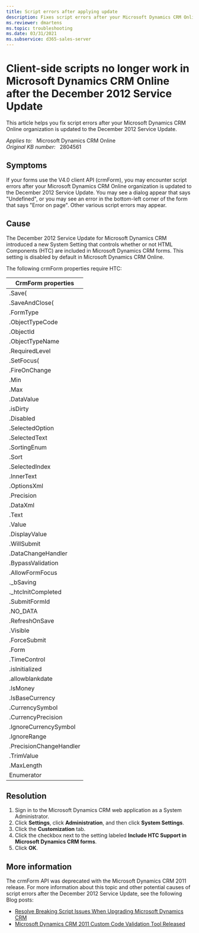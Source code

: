 ```yaml
---
title: Script errors after applying update
description: Fixes script errors after your Microsoft Dynamics CRM Online organization is updated to the December 2012 Service Update.
ms.reviewer: dmartens
ms.topic: troubleshooting
ms.date: 03/31/2021
ms.subservice: d365-sales-server
---
```

# Client-side scripts no longer work in Microsoft Dynamics CRM Online after the December 2012 Service Update

This article helps you fix script errors after your Microsoft Dynamics CRM Online organization is updated to the December 2012 Service Update.

_Applies to:_ &nbsp; Microsoft Dynamics CRM Online  
_Original KB number:_ &nbsp; 2804561

## Symptoms

If your forms use the V4.0 client API (crmForm), you may encounter script errors after your Microsoft Dynamics CRM Online organization is updated to the December 2012 Service Update. You may see a dialog appear that says "Undefined", or you may see an error in the bottom-left corner of the form that says "Error on page". Other various script errors may appear.

## Cause

The December 2012 Service Update for Microsoft Dynamics CRM introduced a new System Setting that controls whether or not HTML Components (HTC) are included in Microsoft Dynamics CRM forms. This setting is disabled by default in Microsoft Dynamics CRM Online.

The following crmForm properties require HTC:

|CrmForm properties|
|---|
|.Save(|
|.SaveAndClose(|
|.FormType|
|.ObjectTypeCode|
|.ObjectId|
|.ObjectTypeName|
|.RequiredLevel|
|.SetFocus(|
|.FireOnChange|
|.Min|
|.Max|
|.DataValue|
|.isDirty|
|.Disabled|
|.SelectedOption|
|.SelectedText|
|.SortingEnum|
|.Sort|
|.SelectedIndex|
|.InnerText|
|.OptionsXml|
|.Precision|
|.DataXml|
|.Text|
|.Value|
|.DisplayValue|
|.WillSubmit|
|.DataChangeHandler|
|.BypassValidation|
|.AllowFormFocus|
|._bSaving|
|._htcInitCompleted|
|.SubmitFormId|
|.NO_DATA|
|.RefreshOnSave|
|.Visible|
|.ForceSubmit|
|.Form|
|.TimeControl|
|.isInitialized|
|.allowblankdate|
|.IsMoney|
|.IsBaseCurrency|
|.CurrencySymbol|
|.CurrencyPrecision|
|.IgnoreCurrencySymbol|
|.IgnoreRange|
|.PrecisionChangeHandler|
|.TrimValue|
|.MaxLength|
|Enumerator|

## Resolution

1. Sign in to the Microsoft Dynamics CRM web application as a System Administrator.
2. Click **Settings**, click **Administration**, and then click **System Settings**.
3. Click the **Customization** tab.
4. Click the checkbox next to the setting labeled **Include HTC Support in Microsoft Dynamics CRM forms**.
5. Click **OK**.

## More information

The crmForm API was deprecated with the Microsoft Dynamics CRM 2011 release. For more information about this topic and other potential causes of script errors after the December 2012 Service Update, see the following Blog posts:

- [Resolve Breaking Script Issues When Upgrading Microsoft Dynamics CRM](https://community.dynamics.com/blogs/post/?postid=6983b51b-486e-4c3a-8a9c-de1419d0a706)
- [Microsoft Dynamics CRM 2011 Custom Code Validation Tool Released](https://cloudblogs.microsoft.com/dynamics365/no-audience/2012/06/21/microsoft-dynamics-crm-2011-custom-code-validation-tool-released/)


